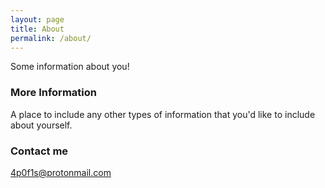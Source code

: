 ```yaml
---
layout: page
title: About
permalink: /about/
---
```


Some information about you!

### More Information

A place to include any other types of information that you'd like to include about yourself.

### Contact me

[4p0f1s@protonmail.com](mailto:4p0f1s@protonmail.com)
